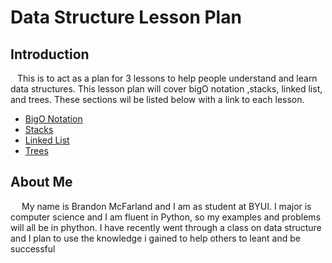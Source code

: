 # Data Structure Lesson Plan

## Introduction 
 &ensp; This is to act as a plan for 3 lessons to help people understand and learn data structures. This lesson plan will cover bigO notation ,stacks, linked list, and trees. These sections wil be listed below with a link to each lesson.  
+ [BigO Notation](https://github.com/Mototoe/Data_Structure_Lesson_Plan/blob/main/BigO%20Notation.md)
+ [Stacks](https://github.com/Mototoe/Data_Structure_Lesson_Plan/blob/main/Stack.md)
+ [Linked List](https://github.com/Mototoe/Data_Structure_Lesson_Plan/blob/main/Linked%20List.md)
+ [Trees](https://github.com/Mototoe/Data_Structure_Lesson_Plan/blob/main/Tree.md)


## About Me
&emsp; My name is Brandon McFarland and I am as student at BYUI. I major is computer science and I am fluent in Python, so my examples and problems will all be in phython. I have recently went through a class on data structure and I plan to use the knowledge i gained to help others to leant and be successful
